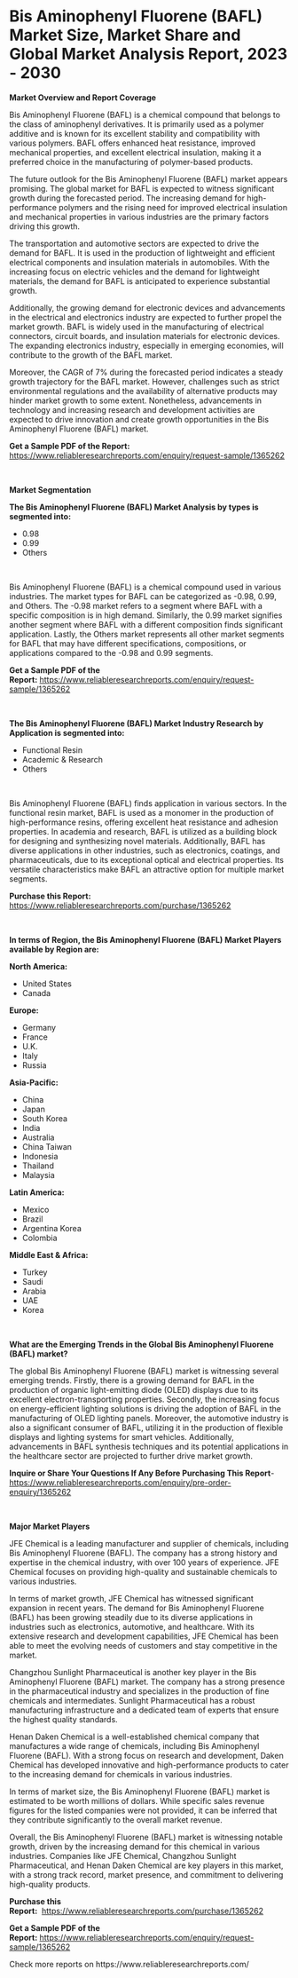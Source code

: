 <p><h1>Bis Aminophenyl Fluorene (BAFL) Market Size, Market Share and Global Market Analysis Report, 2023 - 2030</h1></p><p><strong>Market Overview and Report Coverage</strong></p>
<p><p>Bis Aminophenyl Fluorene (BAFL) is a chemical compound that belongs to the class of aminophenyl derivatives. It is primarily used as a polymer additive and is known for its excellent stability and compatibility with various polymers. BAFL offers enhanced heat resistance, improved mechanical properties, and excellent electrical insulation, making it a preferred choice in the manufacturing of polymer-based products.</p><p>The future outlook for the Bis Aminophenyl Fluorene (BAFL) market appears promising. The global market for BAFL is expected to witness significant growth during the forecasted period. The increasing demand for high-performance polymers and the rising need for improved electrical insulation and mechanical properties in various industries are the primary factors driving this growth.</p><p>The transportation and automotive sectors are expected to drive the demand for BAFL. It is used in the production of lightweight and efficient electrical components and insulation materials in automobiles. With the increasing focus on electric vehicles and the demand for lightweight materials, the demand for BAFL is anticipated to experience substantial growth.</p><p>Additionally, the growing demand for electronic devices and advancements in the electrical and electronics industry are expected to further propel the market growth. BAFL is widely used in the manufacturing of electrical connectors, circuit boards, and insulation materials for electronic devices. The expanding electronics industry, especially in emerging economies, will contribute to the growth of the BAFL market.</p><p>Moreover, the CAGR of 7% during the forecasted period indicates a steady growth trajectory for the BAFL market. However, challenges such as strict environmental regulations and the availability of alternative products may hinder market growth to some extent. Nonetheless, advancements in technology and increasing research and development activities are expected to drive innovation and create growth opportunities in the Bis Aminophenyl Fluorene (BAFL) market.</p></p>
<p><strong>Get a Sample PDF of the Report:</strong> <a href="https://www.reliableresearchreports.com/enquiry/request-sample/1365262">https://www.reliableresearchreports.com/enquiry/request-sample/1365262</a></p>
<p>&nbsp;</p>
<p><strong>Market Segmentation</strong></p>
<p><strong>The Bis Aminophenyl Fluorene (BAFL) Market Analysis by types is segmented into:</strong></p>
<p><ul><li>0.98</li><li>0.99</li><li>Others</li></ul></p>
<p>&nbsp;</p>
<p><p>Bis Aminophenyl Fluorene (BAFL) is a chemical compound used in various industries. The market types for BAFL can be categorized as -0.98, 0.99, and Others. The -0.98 market refers to a segment where BAFL with a specific composition is in high demand. Similarly, the 0.99 market signifies another segment where BAFL with a different composition finds significant application. Lastly, the Others market represents all other market segments for BAFL that may have different specifications, compositions, or applications compared to the -0.98 and 0.99 segments.</p></p>
<p><strong>Get a Sample PDF of the Report:</strong>&nbsp;<a href="https://www.reliableresearchreports.com/enquiry/request-sample/1365262">https://www.reliableresearchreports.com/enquiry/request-sample/1365262</a></p>
<p>&nbsp;</p>
<p><strong>The Bis Aminophenyl Fluorene (BAFL) Market Industry Research by Application is segmented into:</strong></p>
<p><ul><li>Functional Resin</li><li>Academic & Research</li><li>Others</li></ul></p>
<p>&nbsp;</p>
<p><p>Bis Aminophenyl Fluorene (BAFL) finds application in various sectors. In the functional resin market, BAFL is used as a monomer in the production of high-performance resins, offering excellent heat resistance and adhesion properties. In academia and research, BAFL is utilized as a building block for designing and synthesizing novel materials. Additionally, BAFL has diverse applications in other industries, such as electronics, coatings, and pharmaceuticals, due to its exceptional optical and electrical properties. Its versatile characteristics make BAFL an attractive option for multiple market segments.</p></p>
<p><strong>Purchase this Report:</strong>&nbsp; <a href="https://www.reliableresearchreports.com/purchase/1365262">https://www.reliableresearchreports.com/purchase/1365262</a></p>
<p>&nbsp;</p>
<p><strong>In terms of Region, the Bis Aminophenyl Fluorene (BAFL) Market Players available by Region are:</strong></p>
<p>
    <p> <strong> North America: </strong>
        <ul>
            <li>United States</li>
            <li>Canada</li>
        </ul>
        </p> 
    <p> <strong> Europe: </strong>
        <ul>
            <li>Germany</li>
            <li>France</li>
            <li>U.K.</li>
            <li>Italy</li>
            <li>Russia</li>
        </ul>
        </p> 
    <p> <strong> Asia-Pacific: </strong>
        <ul>
            <li>China</li>
            <li>Japan</li>
            <li>South Korea</li>
            <li>India</li>
            <li>Australia</li>
            <li>China Taiwan</li>
            <li>Indonesia</li>
            <li>Thailand</li>
            <li>Malaysia</li>
        </ul>
        </p> 
    <p> <strong> Latin America: </strong>
        <ul>
            <li>Mexico</li>
            <li>Brazil</li>
            <li>Argentina Korea</li>
            <li>Colombia</li>
        </ul>
        </p> 
    <p> <strong> Middle East & Africa: </strong>
        <ul>
            <li>Turkey</li>
            <li>Saudi</li>
            <li>Arabia</li>
            <li>UAE</li>
            <li>Korea</li>
        </ul>
    </p>
    </p>
<p>&nbsp;</p>
<p><strong>What are the Emerging Trends in the Global Bis Aminophenyl Fluorene (BAFL) market?</strong></p>
<p><p>The global Bis Aminophenyl Fluorene (BAFL) market is witnessing several emerging trends. Firstly, there is a growing demand for BAFL in the production of organic light-emitting diode (OLED) displays due to its excellent electron-transporting properties. Secondly, the increasing focus on energy-efficient lighting solutions is driving the adoption of BAFL in the manufacturing of OLED lighting panels. Moreover, the automotive industry is also a significant consumer of BAFL, utilizing it in the production of flexible displays and lighting systems for smart vehicles. Additionally, advancements in BAFL synthesis techniques and its potential applications in the healthcare sector are projected to further drive market growth.</p></p>
<p><strong>Inquire or Share Your Questions If Any Before Purchasing This Report</strong>- <a href="https://www.reliableresearchreports.com/enquiry/pre-order-enquiry/1365262">https://www.reliableresearchreports.com/enquiry/pre-order-enquiry/1365262</a></p>
<p>&nbsp;</p>
<p><strong>Major Market Players</strong></p>
<p><p>JFE Chemical is a leading manufacturer and supplier of chemicals, including Bis Aminophenyl Fluorene (BAFL). The company has a strong history and expertise in the chemical industry, with over 100 years of experience. JFE Chemical focuses on providing high-quality and sustainable chemicals to various industries.</p><p>In terms of market growth, JFE Chemical has witnessed significant expansion in recent years. The demand for Bis Aminophenyl Fluorene (BAFL) has been growing steadily due to its diverse applications in industries such as electronics, automotive, and healthcare. With its extensive research and development capabilities, JFE Chemical has been able to meet the evolving needs of customers and stay competitive in the market.</p><p>Changzhou Sunlight Pharmaceutical is another key player in the Bis Aminophenyl Fluorene (BAFL) market. The company has a strong presence in the pharmaceutical industry and specializes in the production of fine chemicals and intermediates. Sunlight Pharmaceutical has a robust manufacturing infrastructure and a dedicated team of experts that ensure the highest quality standards.</p><p>Henan Daken Chemical is a well-established chemical company that manufactures a wide range of chemicals, including Bis Aminophenyl Fluorene (BAFL). With a strong focus on research and development, Daken Chemical has developed innovative and high-performance products to cater to the increasing demand for chemicals in various industries.</p><p>In terms of market size, the Bis Aminophenyl Fluorene (BAFL) market is estimated to be worth millions of dollars. While specific sales revenue figures for the listed companies were not provided, it can be inferred that they contribute significantly to the overall market revenue.</p><p>Overall, the Bis Aminophenyl Fluorene (BAFL) market is witnessing notable growth, driven by the increasing demand for this chemical in various industries. Companies like JFE Chemical, Changzhou Sunlight Pharmaceutical, and Henan Daken Chemical are key players in this market, with a strong track record, market presence, and commitment to delivering high-quality products.</p></p>
<p><strong>Purchase this Report:</strong>&nbsp;&nbsp;<a href="https://www.reliableresearchreports.com/purchase/1365262">https://www.reliableresearchreports.com/purchase/1365262</a></p>
<p></p>
<p><strong>Get a Sample PDF of the Report:</strong>&nbsp;<a href="https://www.reliableresearchreports.com/enquiry/request-sample/1365262">https://www.reliableresearchreports.com/enquiry/request-sample/1365262</a></p>
<p>Check more reports on https://www.reliableresearchreports.com/</p>